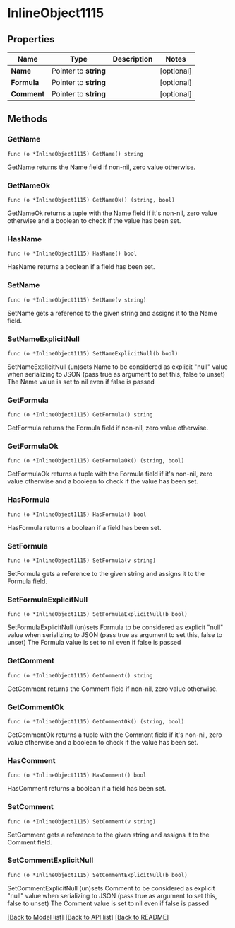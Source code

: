 # InlineObject1115

## Properties

Name | Type | Description | Notes
------------ | ------------- | ------------- | -------------
**Name** | Pointer to **string** |  | [optional] 
**Formula** | Pointer to **string** |  | [optional] 
**Comment** | Pointer to **string** |  | [optional] 

## Methods

### GetName

`func (o *InlineObject1115) GetName() string`

GetName returns the Name field if non-nil, zero value otherwise.

### GetNameOk

`func (o *InlineObject1115) GetNameOk() (string, bool)`

GetNameOk returns a tuple with the Name field if it's non-nil, zero value otherwise
and a boolean to check if the value has been set.

### HasName

`func (o *InlineObject1115) HasName() bool`

HasName returns a boolean if a field has been set.

### SetName

`func (o *InlineObject1115) SetName(v string)`

SetName gets a reference to the given string and assigns it to the Name field.

### SetNameExplicitNull

`func (o *InlineObject1115) SetNameExplicitNull(b bool)`

SetNameExplicitNull (un)sets Name to be considered as explicit "null" value
when serializing to JSON (pass true as argument to set this, false to unset)
The Name value is set to nil even if false is passed
### GetFormula

`func (o *InlineObject1115) GetFormula() string`

GetFormula returns the Formula field if non-nil, zero value otherwise.

### GetFormulaOk

`func (o *InlineObject1115) GetFormulaOk() (string, bool)`

GetFormulaOk returns a tuple with the Formula field if it's non-nil, zero value otherwise
and a boolean to check if the value has been set.

### HasFormula

`func (o *InlineObject1115) HasFormula() bool`

HasFormula returns a boolean if a field has been set.

### SetFormula

`func (o *InlineObject1115) SetFormula(v string)`

SetFormula gets a reference to the given string and assigns it to the Formula field.

### SetFormulaExplicitNull

`func (o *InlineObject1115) SetFormulaExplicitNull(b bool)`

SetFormulaExplicitNull (un)sets Formula to be considered as explicit "null" value
when serializing to JSON (pass true as argument to set this, false to unset)
The Formula value is set to nil even if false is passed
### GetComment

`func (o *InlineObject1115) GetComment() string`

GetComment returns the Comment field if non-nil, zero value otherwise.

### GetCommentOk

`func (o *InlineObject1115) GetCommentOk() (string, bool)`

GetCommentOk returns a tuple with the Comment field if it's non-nil, zero value otherwise
and a boolean to check if the value has been set.

### HasComment

`func (o *InlineObject1115) HasComment() bool`

HasComment returns a boolean if a field has been set.

### SetComment

`func (o *InlineObject1115) SetComment(v string)`

SetComment gets a reference to the given string and assigns it to the Comment field.

### SetCommentExplicitNull

`func (o *InlineObject1115) SetCommentExplicitNull(b bool)`

SetCommentExplicitNull (un)sets Comment to be considered as explicit "null" value
when serializing to JSON (pass true as argument to set this, false to unset)
The Comment value is set to nil even if false is passed

[[Back to Model list]](../README.md#documentation-for-models) [[Back to API list]](../README.md#documentation-for-api-endpoints) [[Back to README]](../README.md)


